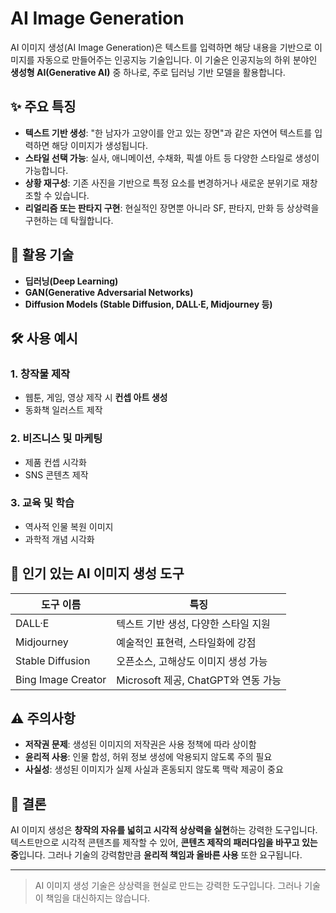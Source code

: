 # AI Image Generation

AI 이미지 생성(AI Image Generation)은 텍스트를 입력하면 해당 내용을 기반으로 이미지를 자동으로 만들어주는 인공지능 기술입니다. 이 기술은 인공지능의 하위 분야인 **생성형 AI(Generative AI)** 중 하나로, 주로 딥러닝 기반 모델을 활용합니다.

## ✨ 주요 특징

- **텍스트 기반 생성**: "한 남자가 고양이를 안고 있는 장면"과 같은 자연어 텍스트를 입력하면 해당 이미지가 생성됩니다.
- **스타일 선택 가능**: 실사, 애니메이션, 수채화, 픽셀 아트 등 다양한 스타일로 생성이 가능합니다.
- **상황 재구성**: 기존 사진을 기반으로 특정 요소를 변경하거나 새로운 분위기로 재창조할 수 있습니다.
- **리얼리즘 또는 판타지 구현**: 현실적인 장면뿐 아니라 SF, 판타지, 만화 등 상상력을 구현하는 데 탁월합니다.

## 🧠 활용 기술

- **딥러닝(Deep Learning)**
- **GAN(Generative Adversarial Networks)**
- **Diffusion Models (Stable Diffusion, DALL·E, Midjourney 등)**

## 🛠️ 사용 예시

### 1. 창작물 제작

- 웹툰, 게임, 영상 제작 시 **컨셉 아트 생성**
- 동화책 일러스트 제작

### 2. 비즈니스 및 마케팅

- 제품 컨셉 시각화
- SNS 콘텐츠 제작

### 3. 교육 및 학습

- 역사적 인물 복원 이미지
- 과학적 개념 시각화

## 🎨 인기 있는 AI 이미지 생성 도구

| 도구 이름     | 특징                                      |
|---------------|-------------------------------------------|
| DALL·E        | 텍스트 기반 생성, 다양한 스타일 지원       |
| Midjourney    | 예술적인 표현력, 스타일화에 강점            |
| Stable Diffusion | 오픈소스, 고해상도 이미지 생성 가능       |
| Bing Image Creator | Microsoft 제공, ChatGPT와 연동 가능    |

## ⚠️ 주의사항

- **저작권 문제**: 생성된 이미지의 저작권은 사용 정책에 따라 상이함
- **윤리적 사용**: 인물 합성, 허위 정보 생성에 악용되지 않도록 주의 필요
- **사실성**: 생성된 이미지가 실제 사실과 혼동되지 않도록 맥락 제공이 중요

## 📌 결론

AI 이미지 생성은 **창작의 자유를 넓히고 시각적 상상력을 실현**하는 강력한 도구입니다. 텍스트만으로 시각적 콘텐츠를 제작할 수 있어, **콘텐츠 제작의 패러다임을 바꾸고 있는 중**입니다. 그러나 기술의 강력함만큼 **윤리적 책임과 올바른 사용** 또한 요구됩니다.

---

> AI 이미지 생성 기술은 상상력을 현실로 만드는 강력한 도구입니다. 그러나 기술이 책임을 대신하지는 않습니다.

